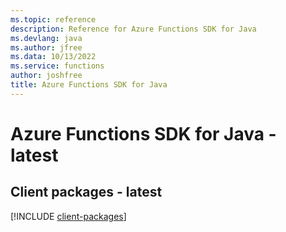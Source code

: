 ```yaml
---
ms.topic: reference
description: Reference for Azure Functions SDK for Java
ms.devlang: java
ms.author: jfree
ms.data: 10/13/2022
ms.service: functions
author: joshfree
title: Azure Functions SDK for Java
---
```

# Azure Functions SDK for Java - latest

## Client packages - latest
[!INCLUDE [client-packages](functions-client-index.md)]